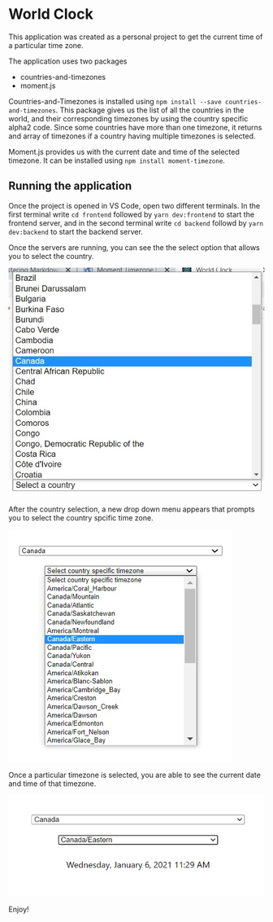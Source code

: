 # World Clock

This application was created as a personal project to get the current time of a particular time zone.

The application uses two packages
- countries-and-timezones
- moment.js

Countries-and-Timezones is installed using ```npm install --save countries-and-timezones```. This package gives us the list of all the countries in the world, and their corresponding timezones by using the country specific alpha2 code. Since some countries have more than one timezone, it returns and array of timezones if a country having multiple timezones is selected.

Moment.js provides us with the current date and time of the selected timezone. It can be installed using ```npm install moment-timezone```.

## Running the application

Once the project is opened in VS Code, open two different terminals. In the first terminal write ```cd frontend``` followed by ```yarn dev:frontend``` to start the frontend server, and in the second terminal write ```cd backend``` followd by ```yarn dev:backend``` to start the backend server.

Once the servers are running, you can see the the select option that allows you to select the country.

<img src="pics/country-selection.jpg">

After the country selection, a new drop down menu appears that prompts you to select the country spcific time zone. 

<img src="pics/timezone.jpg">

Once a particular timezone is selected, you are able to see the current date and time of that timezone.

<img src="pics/final.jpg">

Enjoy!